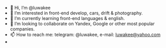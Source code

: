 - 👋 Hi, I’m @luwakee
- 👀 I’m interested in front-end develop, cars, drift & photography. 
- 🌱 I’m currently learning front-end languages & english.
- 💞️ I’m looking to collaborate on Yandex, Google or other most popular companies.
- 📫 How to reach me: telegram: @luwakee, e-mail: luwakee@yahoo.com
- 
